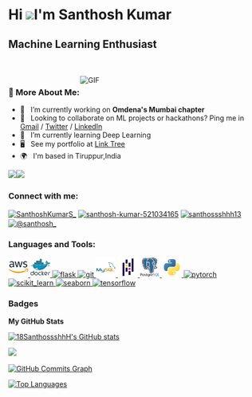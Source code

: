 Hi ![](https://user-images.githubusercontent.com/18350557/176309783-0785949b-9127-417c-8b55-ab5a4333674e.gif)I'm Santhosh Kumar
======================================================================================================================================

Machine Learning Enthusiast
---------------------------
<br/>
<br/>

<img align="right" alt="GIF" src="https://raw.githubusercontent.com/rahul-jha98/rahul-jha98/main/techstack.gif" width="360px"/>
  
### 🧐 More About Me:

- 🔭 &nbsp; I’m currently working on **Omdena's Mumbai chapter**
- 🤝 &nbsp; Looking to collaborate on ML projects or hackathons? Ping me in [Gmail](mailto:santhoscheeku777@gmail.com) /  [Twitter](https://twitter.com/SanthoshKumarS_) / [LinkedIn](https://www.linkedin.com/in/santhosh-kumar-521034165/)
- 🌱 &nbsp; I’m currently learning Deep Learning
- 🖥️ &nbsp; See my portfolio at [Link Tree](http://linktr.ee/santhosh___kumar)
- 🌍 &nbsp; I'm based in Tiruppur,India

<a href="https://www.twitter.com/SanthoshKumarS_" target="_blank" rel="noreferrer"><img
src="https://img.shields.io/twitter/follow/SanthoshKumarS_?logo=twitter&style=for-the-badge&color=3382ed&labelColor=1c1917"
/></a><a href="https://www.github.com/SanthoshKumarrS" target="_blank" rel="noreferrer"><img
src="https://img.shields.io/github/followers/SanthoshKumarrS?logo=github&style=for-the-badge&color=3382ed&labelColor=1c1917" /></a>

<h3 align="left">Connect with me:</h3>
<p align="left">
<a href="https://twitter.com/@SanthoshKumarS_" target="blank"><img align="center" src="https://raw.githubusercontent.com/rahuldkjain/github-profile-readme-generator/master/src/images/icons/Social/twitter.svg" alt="SanthoshKumarS_" height="30" width="40" /></a>
<a href="https://linkedin.com/in/santhosh-kumar-521034165" target="blank"><img align="center" src="https://raw.githubusercontent.com/rahuldkjain/github-profile-readme-generator/master/src/images/icons/Social/linked-in-alt.svg" alt="santhosh-kumar-521034165" height="30" width="40" /></a>
<a href="https://kaggle.com/santhossshhh13" target="blank"><img align="center" src="https://raw.githubusercontent.com/rahuldkjain/github-profile-readme-generator/master/src/images/icons/Social/kaggle.svg" alt="santhossshhh13" height="30" width="40" /></a>
<a href="https://medium.com/@santhosh_" target="blank"><img align="center" src="https://raw.githubusercontent.com/rahuldkjain/github-profile-readme-generator/master/src/images/icons/Social/medium.svg" alt="@santhosh_" height="30" width="40" /></a>
</p>

<h3 align="left">Languages and Tools:</h3>
<p align="left"> <a href="https://aws.amazon.com" target="_blank" rel="noreferrer"> <img src="https://raw.githubusercontent.com/devicons/devicon/master/icons/amazonwebservices/amazonwebservices-original-wordmark.svg" alt="aws" width="40" height="40"/> </a> <a href="https://www.docker.com/" target="_blank" rel="noreferrer"> <img src="https://raw.githubusercontent.com/devicons/devicon/master/icons/docker/docker-original-wordmark.svg" alt="docker" width="40" height="40"/> </a> <a href="https://flask.palletsprojects.com/" target="_blank" rel="noreferrer"> <img src="https://www.vectorlogo.zone/logos/pocoo_flask/pocoo_flask-icon.svg" alt="flask" width="40" height="40"/> </a> <a href="https://git-scm.com/" target="_blank" rel="noreferrer"> <img src="https://www.vectorlogo.zone/logos/git-scm/git-scm-icon.svg" alt="git" width="40" height="40"/> </a> <a href="https://kubernetes.io" target="_blank" rel="noreferrer"> </a> <a href="https://www.mysql.com/" target="_blank" rel="noreferrer"> <img src="https://raw.githubusercontent.com/devicons/devicon/master/icons/mysql/mysql-original-wordmark.svg" alt="mysql" width="40" height="40"/> </a> <a href="https://pandas.pydata.org/" target="_blank" rel="noreferrer"> <img src="https://raw.githubusercontent.com/devicons/devicon/2ae2a900d2f041da66e950e4d48052658d850630/icons/pandas/pandas-original.svg" alt="pandas" width="40" height="40"/> </a> <a href="https://www.postgresql.org" target="_blank" rel="noreferrer"> <img src="https://raw.githubusercontent.com/devicons/devicon/master/icons/postgresql/postgresql-original-wordmark.svg" alt="postgresql" width="40" height="40"/> </a> <a href="https://www.python.org" target="_blank" rel="noreferrer"> <img src="https://raw.githubusercontent.com/devicons/devicon/master/icons/python/python-original.svg" alt="python" width="40" height="40"/> </a> <a href="https://pytorch.org/" target="_blank" rel="noreferrer"> <img src="https://www.vectorlogo.zone/logos/pytorch/pytorch-icon.svg" alt="pytorch" width="40" height="40"/> </a> <a href="https://scikit-learn.org/" target="_blank" rel="noreferrer"> <img src="https://upload.wikimedia.org/wikipedia/commons/0/05/Scikit_learn_logo_small.svg" alt="scikit_learn" width="40" height="40"/> </a> <a href="https://seaborn.pydata.org/" target="_blank" rel="noreferrer"> <img src="https://seaborn.pydata.org/_images/logo-mark-lightbg.svg" alt="seaborn" width="40" height="40"/> </a> <a href="https://www.tensorflow.org" target="_blank" rel="noreferrer"> <img src="https://www.vectorlogo.zone/logos/tensorflow/tensorflow-icon.svg" alt="tensorflow" width="40" height="40"/> </a> </p>

### Badges

<b>My GitHub Stats</b>

<a href="http://www.github.com/SanthoshKumarrS"><img src="https://github-readme-stats.vercel.app/api?username=SanthoshKumarrS&show_icons=true&hide=&count_private=true&title_color=f97316&text_color=3382ed&icon_color=3382ed&bg_color=000000&hide_border=true&show_icons=true" alt="18SanthossshhH's GitHub stats" /></a>

<a href="http://www.github.com/SanthoshKumarrS"><img src="https://github-readme-streak-stats.herokuapp.com/?user=SanthoshKumarrS&stroke=3382ed&background=000000&ring=f97316&fire=f97316&currStreakNum=3382ed&currStreakLabel=f97316&sideNums=3382ed&sideLabels=3382ed&dates=3382ed&hide_border=true" /></a>

<a href="http://www.github.com/SanthoshKumarrS"><img src="https://activity-graph.herokuapp.com/graph?username=SanthoshKumarrS&bg_color=000000&color=3382ed&line=3382ed&point=3382ed&area_color=000000&area=true&hide_border=true&custom_title=GitHub%20Commits%20Graph" alt="GitHub Commits Graph" /></a>

<a href="https://github.com/SanthoshKumarrS" align="left"><img src="https://github-readme-stats.vercel.app/api/top-langs/?username=SanthoshKumarrS&langs_count=10&title_color=f97316&text_color=3382ed&icon_color=3382ed&bg_color=000000&hide_border=true&locale=en&custom_title=Top%20%Languages" alt="Top Languages" /></a>
